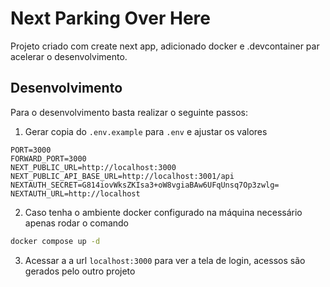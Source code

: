 # Next Parking Over Here

Projeto criado com create next app, adicionado docker e .devcontainer par acelerar o desenvolvimento.

## Desenvolvimento

Para o desenvolvimento basta realizar o seguinte passos:

1. Gerar copia do `.env.example` para `.env` e ajustar os valores

```properties
PORT=3000
FORWARD_PORT=3000
NEXT_PUBLIC_URL=http://localhost:3000
NEXT_PUBLIC_API_BASE_URL=http://localhost:3001/api
NEXTAUTH_SECRET=G814iovWksZKIsa3+oW8vgiaBAw6UFqUnsq7Op3zwlg=
NEXTAUTH_URL=http://localhost
```

2. Caso tenha o ambiente docker configurado na máquina necessário apenas rodar o comando

```sh
docker compose up -d
```

3. Acessar a a url `localhost:3000` para ver a tela de login, acessos são gerados pelo outro projeto
